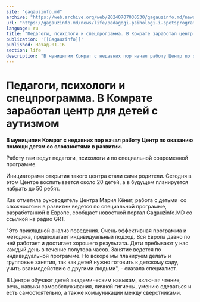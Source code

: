 ```yaml
---
site: "gagauzinfo.md"
archive: "https://web.archive.org/web/20240707030530/gagauzinfo.md/news/life/pedagogi-psihologi-i-spetsprogramma-v-komrate-zarabotal-tsentr-dlya-detei-s-autizmom"
url: "https://gagauzinfo.md/news/life/pedagogi-psihologi-i-spetsprogramma-v-komrate-zarabotal-tsentr-dlya-detei-s-autizmom"
language: ru
title: "Педагоги, психологи и спецпрограмма. В Комрате заработал центр для детей с аутизмом"
publication: '[[Gagauzinfo]]'
published: Назад-01-16
section: life
description: "В муниципии Комрат с недавних пор начал работу Центр по оказанию помощи детям со сложностями в развитии."
---
```


# Педагоги, психологи и спецпрограмма. В Комрате заработал центр для детей с аутизмом

**В муниципии Комрат с недавних пор начал работу Центр по оказанию помощи детям со сложностями в развитии.**

Работу там ведут педагоги, психологи и по специальной современной программе.

Инициаторами открытия такого центра стали сами родители. Сегодня в этом Центре воспитывается около 20 детей, а в будущем планируется набрать до 50 ребят.

Как отметила руководитель Центра Мария Кёниг, работа с детьми  со сложностями в развитии ведется по специальной программе, разработанной в Европе, сообщает новостной портал Gagauzinfo.MD со ссылкой на радио GRT.

"Это прикладной анализ поведения. Очень эффективная программа и методика, предполагает индивидуальный подход. Вся Европа давно по ней работает и достигает хорошего результата. Дети пребывают у нас каждый день в течение полутора часов. Занятие ведется по индивидуальной программе. Но вскоре мы планируем делать и групповые занятия, так как детей нужно готовить к детскому саду, учить взаимодействию с другими людьми", - сказала специалист.

В Центре обучают детей академическим навыкам, включая чтение, речь, навыки самообслуживания, личной гигиены, умению одеваться и есть самостоятельно, а также коммуникации между сверстниками.